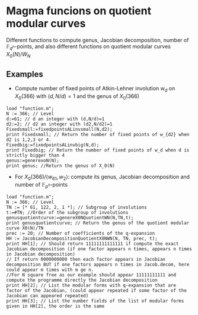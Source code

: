 # Magma funcions on quotient modular curves

Different functions to compute genus, Jacobian decomposition, number of $\mathbb{F}_{q^n}$-points, and also different functions on quotient modular curves $X_0(N)/W_N$

## Examples
- Compute number of fixed points of Atkin-Lehner involution $w_d$ on $X_0(366)$ with $(d,N/d)=1$ and the genus of $X_0(366)$
```magma
load "function.m";
N := 366; // Level
d:=61; // d an integer with (d,N/d)=1
d2:=2; // d2 an integer with (d2,N/d2)=1
Fixedsmall:=fixedpointsALinvsmall(N,d2);
print Fixedsmall; // Return the number of fixed points of w_{d2} when d2 is 1,2,3 or 4.
Fixedbig:=fixedpointsALinvbig(N,d);
print Fixedbig; // Return the number of fixed points of w_d when d is strictly bigger than 4
genus:=generexoN(N);
print genus; //Return the genus of X_0(N)
```

- For $X_0(366) / \langle w_{61}, w_2 \rangle$: compute its genus, Jacobian decomposition and number of $\mathbb{F}_{p^n}$-points

```magma
load "function.m";
N := 366; // Level
TN := [* 61, 122, 2, 1 *]; // Subgroup of involutions
t:=#TN; //Order of the subgroup of involutions
genusquotientcurve:=genereX0NQuotientWN(N,TN,t);
print genusquotientcurve; // Return the genus of the quotient modular curve X0(N)/TN
prec := 20; // Number of coefficients of the q-expansion
HH := JacobianDecompositionQuotientX0NWN(N, TN, prec, t);
print HH[1]; // Should return 11111111111111 if compute the exact Jacobian decomposition (if one factor appears n times, appears n times in Jacobian decomposition)
// If return 0000000000 then each factor appears in Jacobian decomposition BUT if one factors appears n times in Jacob.decom, here could appear m times with m ge n.
//For N square free as our example should appear 11111111111 and compute the programme directly the Jacobian decomposition
print HH[2]; // List the modular forms with q-expansion that are factor of the Jacobian, (could appear repeated if some factor of the Jacobian can appeared repeated)
print HH[3]; // List the number fields of the list of modular forms given in HH[2], the order is the same 
```
